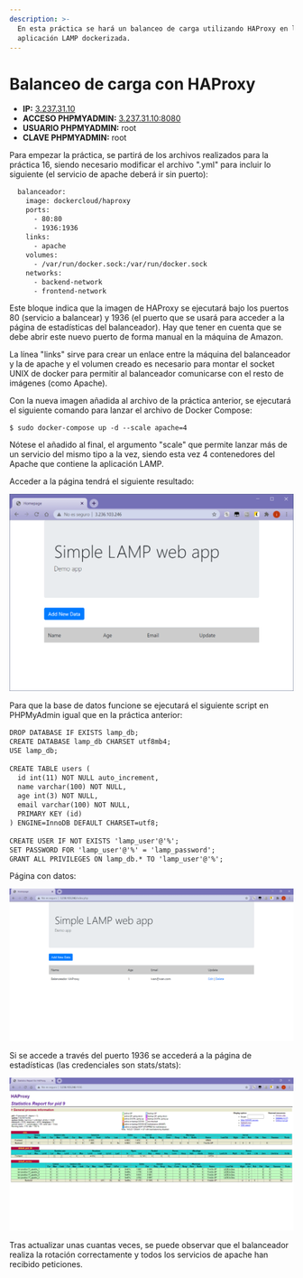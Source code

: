 ```yaml
---
description: >-
  En esta práctica se hará un balanceo de carga utilizando HAProxy en la
  aplicación LAMP dockerizada.
---
```


# Balanceo de carga con HAProxy

* **IP:** [3.237.31.10](http://3.237.31.10)
* **ACCESO PHPMYADMIN:** [3.237.31.10:8080](http://3.237.31.10:8080)
* **USUARIO PHPMYADMIN:** root
* **CLAVE PHPMYADMIN:** root

Para empezar la práctica, se partirá de los archivos realizados para la práctica 16, siendo necesario modificar el archivo ".yml" para incluir lo siguiente \(el servicio de apache deberá ir sin puerto\):

```text
  balanceador:
    image: dockercloud/haproxy
    ports:
      - 80:80
      - 1936:1936
    links:
      - apache
    volumes:
      - /var/run/docker.sock:/var/run/docker.sock
    networks:
      - backend-network
      - frontend-network
```

Este bloque indica que la imagen de HAProxy se ejecutará bajo los puertos 80 \(servicio a balancear\) y 1936 \(el puerto que se usará para acceder a la página de estadísticas del balanceador\). Hay que tener en cuenta que se debe abrir este nuevo puerto de forma manual en la máquina de Amazon.

La línea "links" sirve para crear un enlace entre la máquina del balanceador y la de apache y el volumen creado es necesario para montar el socket UNIX de docker para permitir al balanceador comunicarse con el resto de imágenes \(como Apache\).

Con la nueva imagen añadida al archivo de la práctica anterior, se ejecutará el siguiente comando para lanzar el archivo de Docker Compose:

```text
$ sudo docker-compose up -d --scale apache=4
```

Nótese el añadido al final, el argumento "scale" que permite lanzar más de un servicio del mismo tipo a la vez, siendo esta vez 4 contenedores del Apache que contiene la aplicación LAMP.

Acceder a la página tendrá el siguiente resultado:

![](https://raw.githubusercontent.com/ivanmp-lm/IAW/master/.gitbook/assets/image%20(44).png)

Para que la base de datos funcione se ejecutará el siguiente script en PHPMyAdmin igual que en la práctica anterior:

```text
DROP DATABASE IF EXISTS lamp_db;
CREATE DATABASE lamp_db CHARSET utf8mb4;
USE lamp_db;

CREATE TABLE users (
  id int(11) NOT NULL auto_increment,
  name varchar(100) NOT NULL,
  age int(3) NOT NULL,
  email varchar(100) NOT NULL,
  PRIMARY KEY (id)
) ENGINE=InnoDB DEFAULT CHARSET=utf8;

CREATE USER IF NOT EXISTS 'lamp_user'@'%';
SET PASSWORD FOR 'lamp_user'@'%' = 'lamp_password';
GRANT ALL PRIVILEGES ON lamp_db.* TO 'lamp_user'@'%';
```

Página con datos:

![](https://raw.githubusercontent.com/ivanmp-lm/IAW/master/.gitbook/assets/image%20(36).png)

Si se accede a través del puerto 1936 se accederá a la página de estadísticas \(las credenciales son stats/stats\):

![](https://raw.githubusercontent.com/ivanmp-lm/IAW/master/.gitbook/assets/image%20(35).png)

Tras actualizar unas cuantas veces, se puede observar que el balanceador realiza la rotación correctamente y todos los servicios de apache han recibido peticiones.

